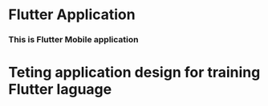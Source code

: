 # Flutter Application
<h3>This is Flutter Mobile application </h3>
<h1>Teting application design for training Flutter laguage</h1>

